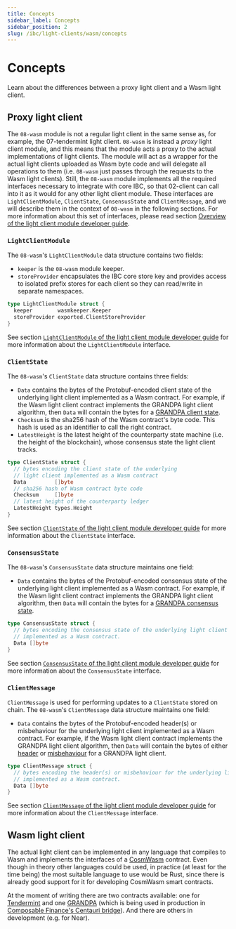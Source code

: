 ```yaml
---
title: Concepts
sidebar_label: Concepts
sidebar_position: 2
slug: /ibc/light-clients/wasm/concepts
---
```


# Concepts

Learn about the differences between a proxy light client and a Wasm light client. 

## Proxy light client

The `08-wasm` module is not a regular light client in the same sense as, for example, the 07-tendermint light client. `08-wasm` is instead a *proxy* light client module, and this means that the module acts a proxy to the actual implementations of light clients. The module will act as a wrapper for the actual light clients uploaded as Wasm byte code and will delegate all operations to them (i.e. `08-wasm` just passes through the requests to the Wasm light clients). Still, the `08-wasm` module implements all the required interfaces necessary to integrate with core IBC, so that 02-client can call into it as it would for any other light client module. These interfaces are `LightClientModule`, `ClientState`, `ConsensusState` and `ClientMessage`, and we will describe them in the context of `08-wasm` in the following sections. For more information about this set of interfaces, please read section [Overview of the light client module developer guide](../01-developer-guide/01-overview.md#overview).

### `LightClientModule`

The `08-wasm`'s `LightClientModule` data structure contains two fields:

- `keeper` is the `08-wasm` module keeper.
- `storeProvider` encapsulates the IBC core store key and provides access to isolated prefix stores for each client so they can read/write in separate namespaces.

```go
type LightClientModule struct {
  keeper        wasmkeeper.Keeper
  storeProvider exported.ClientStoreProvider
}
```

See section [`LightClientModule` of the light client module developer guide](../01-developer-guide/01-overview.md#lightclientmodule) for more information about the `LightClientModule` interface.

### `ClientState`

The `08-wasm`'s `ClientState` data structure contains three fields:

- `Data` contains the bytes of the Protobuf-encoded client state of the underlying light client implemented as a Wasm contract. For example, if the Wasm light client contract implements the GRANDPA light client algorithm, then `Data` will contain the bytes for a [GRANDPA client state](https://github.com/ComposableFi/composable-ibc/blob/02ce69e2843e7986febdcf795f69a757ce569272/light-clients/ics10-grandpa/src/proto/grandpa.proto#L35-L60).
- `Checksum` is the sha256 hash of the Wasm contract's byte code. This hash is used as an identifier to call the right contract.
- `LatestHeight` is the latest height of the counterparty state machine (i.e. the height of the blockchain), whose consensus state the light client tracks.

```go
type ClientState struct {
  // bytes encoding the client state of the underlying 
  // light client implemented as a Wasm contract
  Data         []byte
  // sha256 hash of Wasm contract byte code
  Checksum     []byte
  // latest height of the counterparty ledger
  LatestHeight types.Height
}
```

See section [`ClientState` of the light client module developer guide](../01-developer-guide/01-overview.md#clientstate) for more information about the `ClientState` interface.

### `ConsensusState`

The `08-wasm`'s `ConsensusState` data structure maintains one field:

- `Data` contains the bytes of the Protobuf-encoded consensus state of the underlying light client implemented as a Wasm contract. For example, if the Wasm light client contract implements the GRANDPA light client algorithm, then `Data` will contain the bytes for a [GRANDPA consensus state](https://github.com/ComposableFi/composable-ibc/blob/02ce69e2843e7986febdcf795f69a757ce569272/light-clients/ics10-grandpa/src/proto/grandpa.proto#L87-L94).

```go
type ConsensusState struct {
  // bytes encoding the consensus state of the underlying light client
  // implemented as a Wasm contract.
  Data []byte
}
```

See section [`ConsensusState` of the light client module developer guide](../01-developer-guide/01-overview.md#consensusstate) for more information about the `ConsensusState` interface.

### `ClientMessage`

`ClientMessage` is used for performing updates to a `ClientState` stored on chain. The `08-wasm`'s `ClientMessage` data structure maintains one field:

- `Data` contains the bytes of the Protobuf-encoded header(s) or misbehaviour for the underlying light client implemented as a Wasm contract. For example, if the Wasm light client  contract implements the GRANDPA light client algorithm, then `Data` will contain the bytes of either [header](https://github.com/ComposableFi/composable-ibc/blob/02ce69e2843e7986febdcf795f69a757ce569272/light-clients/ics10-grandpa/src/proto/grandpa.proto#L96-L104) or [misbehaviour](https://github.com/ComposableFi/composable-ibc/blob/02ce69e2843e7986febdcf795f69a757ce569272/light-clients/ics10-grandpa/src/proto/grandpa.proto#L106-L112) for a GRANDPA light client.

```go
type ClientMessage struct {
  // bytes encoding the header(s) or misbehaviour for the underlying light client
  // implemented as a Wasm contract.
  Data []byte
}
```

See section [`ClientMessage` of the light client module developer guide](../01-developer-guide/01-overview.md#clientmessage) for more information about the `ClientMessage` interface.

## Wasm light client

The actual light client can be implemented in any language that compiles to Wasm and implements the interfaces of a [CosmWasm](https://docs.cosmwasm.com/docs/) contract. Even though in theory other languages could be used, in practice (at least for the time being) the most suitable language to use would be Rust, since there is already good support for it for developing CosmWasm smart contracts.

At the moment of writing there are two contracts available: one for [Tendermint](https://github.com/ComposableFi/composable-ibc/tree/master/light-clients/ics07-tendermint-cw) and one [GRANDPA](https://github.com/ComposableFi/composable-ibc/tree/master/light-clients/ics10-grandpa-cw) (which is being used in production in [Composable Finance's Centauri bridge](https://github.com/ComposableFi/composable-ibc)). And there are others in development (e.g. for Near).
